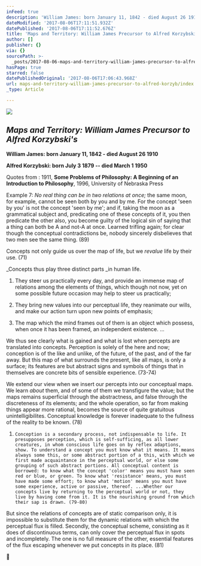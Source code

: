 ```yaml
---
inFeed: true
description: 'William James: born January 11, 1842 - died August 26 1910'
dateModified: '2017-08-06T17:11:51.932Z'
datePublished: '2017-08-06T17:11:52.676Z'
title: 'Maps and Territory: William James Precursor to Alfred Korzybski’s'
author: []
publisher: {}
via: {}
sourcePath: >-
  _posts/2017-08-06-maps-and-territory-william-james-precursor-to-alfred-korzyb.md
hasPage: true
starred: false
datePublishedOriginal: '2017-08-06T17:06:43.968Z'
url: maps-and-territory-william-james-precursor-to-alfred-korzyb/index.html
_type: Article

---
```

![](https://the-grid-user-content.s3-us-west-2.amazonaws.com/7488a400-6ab1-4873-b847-52591924629e.jpg)

## _Maps and Territory: William James Precursor to Alfred Korzybski's_

**William James: born January 11, 1842 - died August 26 1910**

**Alfred Korzybski: born July 3 1879 -- died March 1 1950**

Quotes from : 1911, **Some Problems of Philosophy: A Beginning of an Introduction to Philosophy**, 1996, University of Nebraska Press

Example 7: _No real thing can be in two relations at once;_ the same moon, for example, cannot be seen both by you and by me. For the concept 'seen by you' is not the concept
'seen by me'; and if, taking the moon as a grammatical subject and, predicating one of these concepts of it, you then predicate the other also, you become guilty of the logical sin of saying that a thing can both be A and not-A at once. Learned trifling again; for clear though the conceptual contradictions be, nobody sincerely disbelieves that two men see the same thing. (89) 

Concepts not only guide us over the map of life, but we _revalue_ life by their use. (71)

_Concepts thus play three distinct parts _in human life.

1) They steer us practically every day, and provide an immense map of relations among the elements of things, which though not now, yet on some possible future occasion may help to steer us practically; 

2) They bring new values into our perceptual life, they reanimate our wills, and make our action turn upon new points of emphasis;

3) The map which the mind frames out of them is an object which possess, when once it has been framed, an independent existence. ...

We thus see clearly what is gained and what is lost when percepts are translated into concepts. Perception is solely of the here and now; conception is of the like and unlike, of the future, of the past, and of the far away. But this map of what surrounds the present, like all maps, is only a surface; its features are but abstract signs and symbols of things that in themselves are concrete bits of sensible experience.  (73-74)

We extend our view when we insert our percepts into our conceptual maps. We learn _about_ them, and of some of them we transfigure the value; but the maps remains superficial through the abstractness, and false through the discreteness of its elements; and the whole operation, so far from making things appear more rational, becomes the
source of quite gratuitous unintelligibilites. Conceptual knowledge is forever inadequate to the fullness of the reality to be known. (78)

1)     Conception is a secondary process, not indispensable to life. It presupposes perception, which is self-sufficing, as all lower creatures, in whom conscious life goes on by reflex adaptions, show. To understand a concept you must know what it means. It means always some this, or some abstract portion of a this, with which we first made acquaintance in the perceptual world, or else some grouping of such abstract portions. All conceptual content is borrowed: to know what the concept 'color' means you must have seen red or blue, or green. To know what 'resistance' means, you must have made some effort; to know what 'motion' means you must have some experience, active or passive, thereof. ...Whether our concepts live by returning to the perceptual world or not, they live by having come from it. It is the nourishing ground from which their sap is drawn. (79-80)

But since the relations of concepts are of static comparison only, it is impossible to substitute them for the dynamic relations with which the perceptual flux is filled. Secondly, the conceptual scheme, consisting as it does of discontinuous terms, can only cover the perceptual flux in spots and incompletely. The one is no full measure of the other, essential features of the flux escaping whenever we put concepts in its place. (81)

